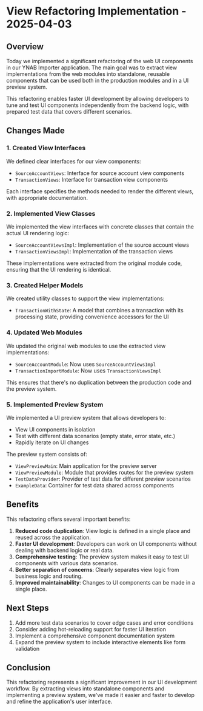 # View Refactoring Implementation - 2025-04-03

## Overview

Today we implemented a significant refactoring of the web UI components in our YNAB Importer application. The main goal was to extract view implementations from the web modules into standalone, reusable components that can be used both in the production modules and in a UI preview system.

This refactoring enables faster UI development by allowing developers to tune and test UI components independently from the backend logic, with prepared test data that covers different scenarios.

## Changes Made

### 1. Created View Interfaces

We defined clear interfaces for our view components:

- `SourceAccountViews`: Interface for source account view components
- `TransactionViews`: Interface for transaction view components

Each interface specifies the methods needed to render the different views, with appropriate documentation.

### 2. Implemented View Classes

We implemented the view interfaces with concrete classes that contain the actual UI rendering logic:

- `SourceAccountViewsImpl`: Implementation of the source account views
- `TransactionViewsImpl`: Implementation of the transaction views

These implementations were extracted from the original module code, ensuring that the UI rendering is identical.

### 3. Created Helper Models

We created utility classes to support the view implementations:

- `TransactionWithState`: A model that combines a transaction with its processing state, providing convenience accessors for the UI

### 4. Updated Web Modules

We updated the original web modules to use the extracted view implementations:

- `SourceAccountModule`: Now uses `SourceAccountViewsImpl` 
- `TransactionImportModule`: Now uses `TransactionViewsImpl`

This ensures that there's no duplication between the production code and the preview system.

### 5. Implemented Preview System

We implemented a UI preview system that allows developers to:

- View UI components in isolation
- Test with different data scenarios (empty state, error state, etc.)
- Rapidly iterate on UI changes

The preview system consists of:

- `ViewPreviewMain`: Main application for the preview server
- `ViewPreviewModule`: Module that provides routes for the preview system
- `TestDataProvider`: Provider of test data for different preview scenarios
- `ExampleData`: Container for test data shared across components

## Benefits

This refactoring offers several important benefits:

1. **Reduced code duplication**: View logic is defined in a single place and reused across the application.
2. **Faster UI development**: Developers can work on UI components without dealing with backend logic or real data.
3. **Comprehensive testing**: The preview system makes it easy to test UI components with various data scenarios.
4. **Better separation of concerns**: Clearly separates view logic from business logic and routing.
5. **Improved maintainability**: Changes to UI components can be made in a single place.

## Next Steps

1. Add more test data scenarios to cover edge cases and error conditions
2. Consider adding hot-reloading support for faster UI iteration
3. Implement a comprehensive component documentation system
4. Expand the preview system to include interactive elements like form validation

## Conclusion

This refactoring represents a significant improvement in our UI development workflow. By extracting views into standalone components and implementing a preview system, we've made it easier and faster to develop and refine the application's user interface.